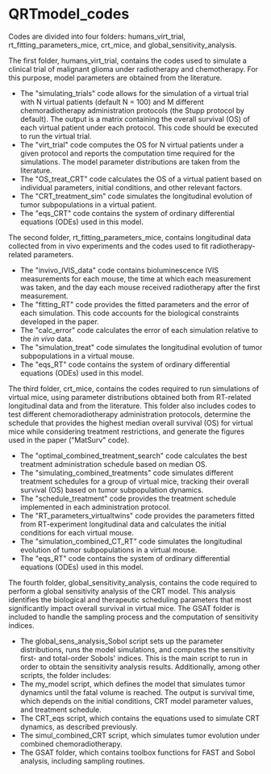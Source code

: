 # QRTmodel_codes

Codes are divided into four folders: humans_virt_trial, rt_fitting_parameters_mice, crt_mice, and global_sensitivity_analysis. 

The first folder, humans_virt_trial, contains the codes used to simulate a clinical trial of malignant glioma under radiotherapy and chemotherapy. For this purpose, model parameters are obtained from the literature.
  - The "simulating_trials" code allows for the simulation of a virtual trial with N virtual patients (default N = 100) and M different chemoradiotherapy administration protocols (the Stupp protocol by default). The output is a matrix containing the overall survival (OS) of each virtual patient under each protocol. This code should be executed to run the virtual trial.
  - The "virt_trial" code computes the OS for N virtual patients under a given protocol and reports the computation time required for the simulations. The model parameter distributions are taken from the literature.
  - The "OS_treat_CRT" code calculates the OS of a virtual patient based on individual parameters, initial conditions, and other relevant factors.
  - The "CRT_treatment_sim" code simulates the longitudinal evolution of tumor subpopulations in a virtual patient.
  - The "eqs_CRT" code contains the system of ordinary differential equations (ODEs) used in this model.

The second folder, rt_fitting_parameters_mice, contains longitudinal data collected from in vivo experiments and the codes used to fit radiotherapy-related parameters.
  - The "invivo_IVIS_data" code contains bioluminescence IVIS measurements for each mouse, the time at which each measurement was taken, and the day each mouse received radiotherapy after the first measurement.
  - The "fitting_RT" code provides the fitted parameters and the error of each simulation. This code accounts for the biological constraints developed in the paper.
  - The "calc_error" code calculates the error of each simulation relative to the _in vivo_ data.
  - The "simulation_treat"  code simulates the longitudinal evolution of tumor subpopulations in a virtual mouse.
  - The "eqs_RT" code contains the system of ordinary differential equations (ODEs) used in this model.

The third folder, crt_mice, contains the codes required to run simulations of virtual mice, using parameter distributions obtained both from RT-related longitudinal data and from the literature. This folder also includes codes to test different chemoradiotherapy administration protocols, determine the schedule that provides the highest median overall survival (OS) for virtual mice while considering treatment restrictions, and generate the figures used in the paper ("MatSurv" code).
  - The "optimal_combined_treatment_search" code calculates the best treatment administration schedule based on median OS.
  - The "simulating_combined_treatments" code simulates different treatment schedules for a group of virtual mice, tracking their overall survival (OS) based on tumor subpopulation dynamics.
  - The "schedule_treatment" code provides the treatment schedule implemented in each administration protocol.
  - The "RT_parameters_virtualtwins" code provides the parameters fitted from RT-experiment longitudinal data and calculates the initial conditions for each virtual mouse.
  - The "simulation_combined_CT_RT" code simulates the longitudinal evolution of tumor subpopulations in a virtual mouse.
  - The "eqs_RT" code contains the system of ordinary differential equations (ODEs) used in this model.
    
The fourth folder, global_sensitivity_analysis, contains the code required to perform a global sensitivity analysis of the CRT model. This analysis identifies the biological and therapeutic scheduling parameters that most significantly impact overall survival in virtual mice. The GSAT folder is included to handle the sampling process and the computation of sensitivity indices.
  - The global_sens_analysis_Sobol script sets up the parameter distributions, runs the model simulations, and computes the sensitivity first- and total-order Sobols' indices. This is the main script to run in order to obtain the sensitivity analysis results.
Additionally, among other scripts, the folder includes:
  - The my_model script, which defines the model that simulates tumor dynamics until the fatal volume is reached. The output is survival time, which depends on the initial conditions, CRT model parameter values, and treatment schedule.
  - The CRT_eqs script, which contains the equations used to simulate CRT dynamics, as described previously.
  - The simul_combined_CRT script, which simulates tumor evolution under combined chemoradiotherapy.
  - The GSAT folder, which contains toolbox functions for FAST and Sobol analysis, including sampling routines.



